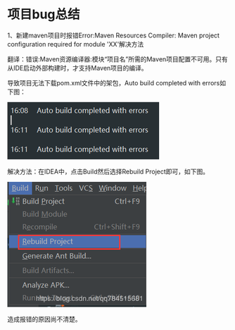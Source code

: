 # 项目bug总结

1、新建maven项目时报错Error:Maven Resources Compiler: Maven project configuration required for module 'XX'解决方法

翻译：错误:Maven资源编译器:模块“项目名”所需的Maven项目配置不可用。只有从IDE启动外部构建时，才支持Maven项目的编译。

导致项目无法下载pom.xml文件中的架包，Auto build completed with errors如下图：

![Image text](../../.vuepress/public/Java/maven/bugSummary/001.png)

解决方法：在IDEA中，点击Build然后选择Rebuild Project即可，如下图。

![Image text](../../.vuepress/public/Java/maven/bugSummary/002.png)

造成报错的原因尚不清楚。
